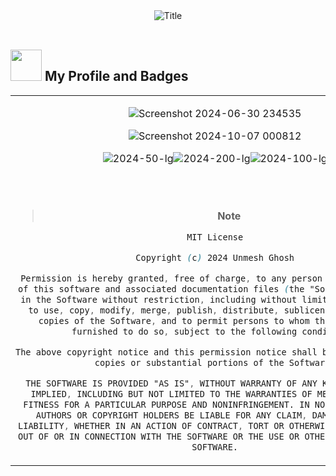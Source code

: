 <div align="center">
  <img src="https://readme-typing-svg.herokuapp.com?font=Architects+Daughter&color=%2338C2FF&size=50&center=true&vCenter=true&height=60&width=600&lines=Hey!+I'm+Unmesh+Ghosh;Welcome+to+my+profile!" alt="Title"></img>
</div>

<br>


## <img src="https://media2.giphy.com/media/QssGEmpkyEOhBCb7e1/giphy.gif?cid=ecf05e47a0n3gi1bfqntqmob8g9aid1oyj2wr3ds3mg700bl&rid=giphy.gif" width="50px" height="50px"> My Profile and Badges

<table align="center">
<tr border="none">
<td width="50%" align="center">

![Screenshot 2024-06-30 234535](https://github.com/user-attachments/assets/a090fbb4-8541-4085-9dae-142987ccad67)

![Screenshot 2024-10-07 000812](https://github.com/user-attachments/assets/8442318e-731a-41b4-9c5f-70636c66e093)

![2024-50-lg](https://github.com/user-attachments/assets/b6f08bb8-3867-4253-bc69-8bff86e0e5a8)![2024-200-lg](https://github.com/user-attachments/assets/2553f2c3-ca45-4b93-a5c0-55b3d48e2d36)![2024-100-lg](https://github.com/user-attachments/assets/547ba0fd-831f-4a4b-b853-3c836d51a0b0)



  <br></br>
 


> **Note**

```css
MIT License

Copyright (c) 2024 Unmesh Ghosh

Permission is hereby granted, free of charge, to any person obtaining a copy
of this software and associated documentation files (the "Software"), to deal
in the Software without restriction, including without limitation the rights
to use, copy, modify, merge, publish, distribute, sublicense, and/or sell
copies of the Software, and to permit persons to whom the Software is
furnished to do so, subject to the following conditions:

The above copyright notice and this permission notice shall be included in all
copies or substantial portions of the Software.

THE SOFTWARE IS PROVIDED "AS IS", WITHOUT WARRANTY OF ANY KIND, EXPRESS OR
IMPLIED, INCLUDING BUT NOT LIMITED TO THE WARRANTIES OF MERCHANTABILITY,
FITNESS FOR A PARTICULAR PURPOSE AND NONINFRINGEMENT. IN NO EVENT SHALL THE
AUTHORS OR COPYRIGHT HOLDERS BE LIABLE FOR ANY CLAIM, DAMAGES OR OTHER
LIABILITY, WHETHER IN AN ACTION OF CONTRACT, TORT OR OTHERWISE, ARISING FROM,
OUT OF OR IN CONNECTION WITH THE SOFTWARE OR THE USE OR OTHER DEALINGS IN THE
SOFTWARE.
```
